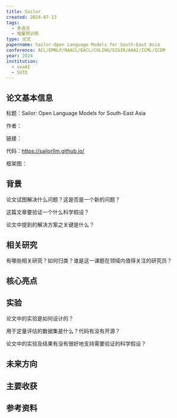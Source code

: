 ```yaml
---
title: Sailor
created: 2024-07-13
tags:
  - 多语言
  - 增量预训练
type: 论文
papername: Sailor-Open Language Models for South-East Asia
conference: ACL/EMNLP/NAACL/EACL/COLING/SIGIR/AAAI/ICML/ICDM
year: 2024
institution:
  - seaAI
  - SUTD
---
```


## 论文基本信息

标题：Sailor: Open Language Models for South-East Asia

作者：

链接：

代码：https://sailorllm.github.io/

框架图：


## 背景
论文试图解决什么问题？这是否是一个新的问题？

这篇文章要验证一个什么科学假设？

论文中提到的解决方案之关键是什么？


## 相关研究
有哪些相关研究？如何归类？谁是这一课题在领域内值得关注的研究员？



## 核心亮点



## 实验
论文中的实验是如何设计的？

用于定量评估的数据集是什么？代码有没有开源？

论文中的实验及结果有没有很好地支持需要验证的科学假设？



## 未来方向



## 主要收获


## 参考资料
